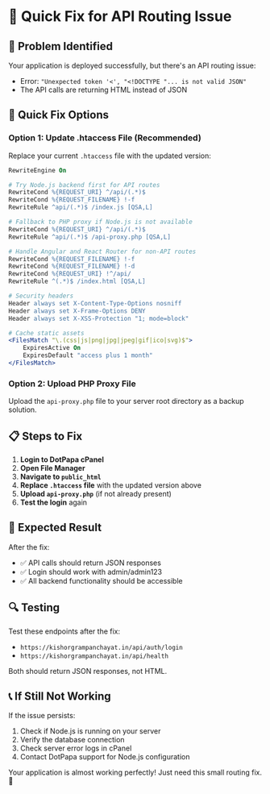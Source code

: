 # 🚀 Quick Fix for API Routing Issue

## 🚨 Problem Identified

Your application is deployed successfully, but there's an API routing issue:
- Error: `"Unexpected token '<', "<!DOCTYPE "... is not valid JSON"`
- The API calls are returning HTML instead of JSON

## 🔧 Quick Fix Options

### Option 1: Update .htaccess File (Recommended)

Replace your current `.htaccess` file with the updated version:

```apache
RewriteEngine On

# Try Node.js backend first for API routes
RewriteCond %{REQUEST_URI} ^/api/(.*)$
RewriteCond %{REQUEST_FILENAME} !-f
RewriteRule ^api/(.*)$ /index.js [QSA,L]

# Fallback to PHP proxy if Node.js is not available
RewriteCond %{REQUEST_URI} ^/api/(.*)$
RewriteRule ^api/(.*)$ /api-proxy.php [QSA,L]

# Handle Angular and React Router for non-API routes
RewriteCond %{REQUEST_FILENAME} !-f
RewriteCond %{REQUEST_FILENAME} !-d
RewriteCond %{REQUEST_URI} !^/api/
RewriteRule ^(.*)$ /index.html [QSA,L]

# Security headers
Header always set X-Content-Type-Options nosniff
Header always set X-Frame-Options DENY
Header always set X-XSS-Protection "1; mode=block"

# Cache static assets
<FilesMatch "\.(css|js|png|jpg|jpeg|gif|ico|svg)$">
    ExpiresActive On
    ExpiresDefault "access plus 1 month"
</FilesMatch>
```

### Option 2: Upload PHP Proxy File

Upload the `api-proxy.php` file to your server root directory as a backup solution.

## 📋 Steps to Fix

1. **Login to DotPapa cPanel**
2. **Open File Manager**
3. **Navigate to `public_html`**
4. **Replace `.htaccess` file** with the updated version above
5. **Upload `api-proxy.php`** (if not already present)
6. **Test the login** again

## 🎯 Expected Result

After the fix:
- ✅ API calls should return JSON responses
- ✅ Login should work with admin/admin123
- ✅ All backend functionality should be accessible

## 🔍 Testing

Test these endpoints after the fix:
- `https://kishorgrampanchayat.in/api/auth/login`
- `https://kishorgrampanchayat.in/api/health`

Both should return JSON responses, not HTML.

## 📞 If Still Not Working

If the issue persists:
1. Check if Node.js is running on your server
2. Verify the database connection
3. Check server error logs in cPanel
4. Contact DotPapa support for Node.js configuration

Your application is almost working perfectly! Just need this small routing fix. 🚀
